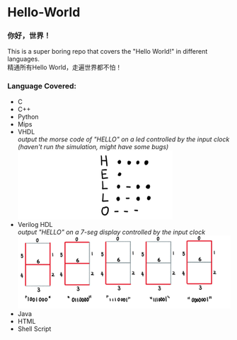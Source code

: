 # Hello-World
### 你好，世界！
This is a super boring repo that covers the "Hello World!" in different languages.<br/>
精通所有Hello World，走遍世界都不怕！

### Language Covered:
* C
* C++
* Python
* Mips
* VHDL<br/>
*output the morse code of "HELLO" on a led controlled by the input clock*<br/>
*(haven't run the simulation, might have some bugs)*<br/>
![morse](/Image/morse.PNG)
* Verilog HDL <br/>
*output "HELLO" on a 7-seg display controlled by the input clock*<br/>
![7-seg](/Image/7-seg.PNG)
* Java
* HTML
* Shell Script
